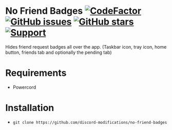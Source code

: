 # No Friend Badges [![CodeFactor](https://www.codefactor.io/repository/github/discord-modifications/no-friend-badges/badge)](https://www.codefactor.io/repository/github/discord-modifications/no-friend-badges) [![GitHub issues](https://img.shields.io/github/issues/slow/no-friend-badges?style=flat)](https://github.com/discord-modifications/no-friend-badges/issues) [![GitHub stars](https://img.shields.io/github/stars/slow/no-friend-badges?style=flat)](https://github.com/discord-modifications/no-friend-badges/stargazers) [![Support](https://img.shields.io/discord/887015827134632057)](https://discord.gg/HQ5N7Rcajc)

Hides friend request badges all over the app. (Taskbar icon, tray icon, home button, friends tab and optionally the pending tab)

# Requirements

-  Powercord

# Installation

-  `git clone https://github.com/discord-modifications/no-friend-badges`
